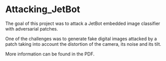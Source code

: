 # Attacking_JetBot

The goal of this project was to attack a JetBot embedded image classifier with adversarial patches.

One of the challenges was to generate fake digital images attacked by a patch taking into account the distortion of the camera, its noise and its tilt.

More information can be found in the PDF.
